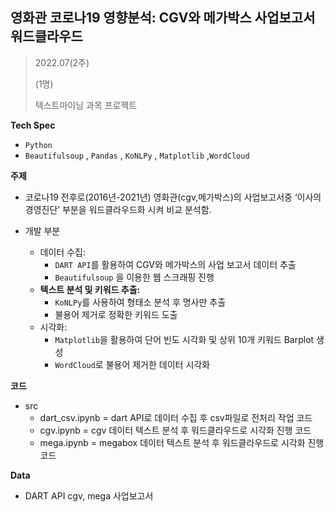## 영화관 코로나19 영향분석: CGV와 메가박스 사업보고서 워드클라우드

> 2022.07(2주)
> 
> (1명)
> 
> 텍스트마이닝 과목 프로젝트

**Tech Spec**

- `Python`
- `Beautifulsoup` , `Pandas` , `KoNLPy` , `Matplotlib` ,`WordCloud`

**주제**
- 코로나19 전후로(2016년-2021년) 영화관(cgv,메가박스)의 사업보고서중 ‘이사의 경영진단’ 부분을 워드클라우드화 시켜 비교 분석함.

- 개발 부분
    - 데이터 수집:
        - `DART API`를 활용하여 CGV와 메가박스의 사업 보고서 데이터 추출
        - `Beautifulsoup` 을 이용한 웹 스크래핑 진행
    - **텍스트 분석 및 키워드 추출:**
        - `KoNLPy`를 사용하여 형태소 분석 후 명사만 추출
        - 불용어 제거로 정확한 키워드 도출
    - 시각화:
        - `Matplotlib`을 활용하여 단어 빈도 시각화 및 상위 10개 키워드 Barplot 생성
        - `WordCloud`로 불용어 제거한 데이터 시각화

**코드**
- src
    - dart_csv.ipynb = dart API로 데이터 수집 후 csv파일로 전처리 작업 코드
    - cgv.ipynb = cgv 데이터 텍스트 분석 후 워드클라우드로 시각화 진행 코드
    - mega.ipynb = megabox 데이터 텍스트 분석 후 워드클라우드로 시각화 진행 코드

**Data**
- DART API cgv, mega 사업보고서